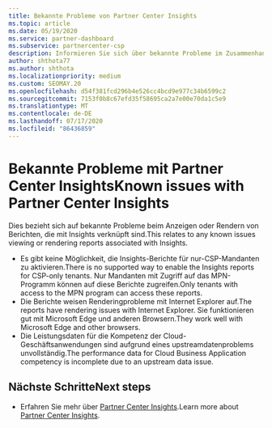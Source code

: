 ```yaml
---
title: Bekannte Probleme von Partner Center Insights
ms.topic: article
ms.date: 05/19/2020
ms.service: partner-dashboard
ms.subservice: partnercenter-csp
description: Informieren Sie sich über bekannte Probleme im Zusammenhang mit den PCI-Berichten (Partner Center Insights).
author: shthota77
ms.author: shthota
ms.localizationpriority: medium
ms.custom: SEOMAY.20
ms.openlocfilehash: d54f381fcd296b4e526cc4bcd9e977c34b6599c2
ms.sourcegitcommit: 7153f0b8c67efd35f58695ca2a7e00e70da1c5e9
ms.translationtype: MT
ms.contentlocale: de-DE
ms.lasthandoff: 07/17/2020
ms.locfileid: "86436859"
---
```

# <a name="known-issues-with-partner-center-insights"></a><span data-ttu-id="aa404-103">Bekannte Probleme mit Partner Center Insights</span><span class="sxs-lookup"><span data-stu-id="aa404-103">Known issues with Partner Center Insights</span></span>

<span data-ttu-id="aa404-104">Dies bezieht sich auf bekannte Probleme beim Anzeigen oder Rendern von Berichten, die mit Insights verknüpft sind.</span><span class="sxs-lookup"><span data-stu-id="aa404-104">This relates to any known issues viewing or rendering reports associated with Insights.</span></span>

- <span data-ttu-id="aa404-105">Es gibt keine Möglichkeit, die Insights-Berichte für nur-CSP-Mandanten zu aktivieren.</span><span class="sxs-lookup"><span data-stu-id="aa404-105">There is no supported way to enable the Insights reports for CSP-only tenants.</span></span> <span data-ttu-id="aa404-106">Nur Mandanten mit Zugriff auf das MPN-Programm können auf diese Berichte zugreifen.</span><span class="sxs-lookup"><span data-stu-id="aa404-106">Only tenants with access to the MPN program can access these reports.</span></span>
- <span data-ttu-id="aa404-107">Die Berichte weisen Renderingprobleme mit Internet Explorer auf.</span><span class="sxs-lookup"><span data-stu-id="aa404-107">The reports have rendering issues with Internet Explorer.</span></span> <span data-ttu-id="aa404-108">Sie funktionieren gut mit Microsoft Edge und anderen Browsern.</span><span class="sxs-lookup"><span data-stu-id="aa404-108">They work well with Microsoft Edge and other browsers.</span></span>
- <span data-ttu-id="aa404-109">Die Leistungsdaten für die Kompetenz der Cloud-Geschäftsanwendungen sind aufgrund eines upstreamdatenproblems unvollständig.</span><span class="sxs-lookup"><span data-stu-id="aa404-109">The performance data for Cloud Business Application competency is incomplete due to an upstream data issue.</span></span>

## <a name="next-steps"></a><span data-ttu-id="aa404-110">Nächste Schritte</span><span class="sxs-lookup"><span data-stu-id="aa404-110">Next steps</span></span>

- <span data-ttu-id="aa404-111">Erfahren Sie mehr über [Partner Center Insights](partner-center-insights.md).</span><span class="sxs-lookup"><span data-stu-id="aa404-111">Learn more about [Partner Center Insights](partner-center-insights.md).</span></span>
